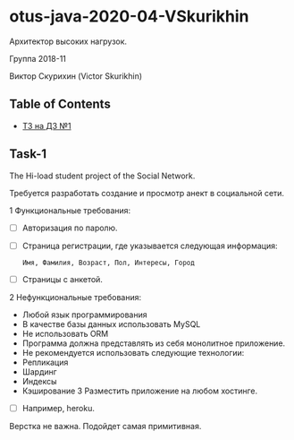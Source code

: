 # otus-java-2020-04-VSkurikhin

Архитектор высоких нагрузок.

Группа 2018-11

Виктор Скурихин (Victor Skurikhin)


## Table of Contents
- [ТЗ на ДЗ №1](#task-1)

## Task-1

The Hi-load student project of the Social Network.

Требуется разработать создание и просмотр анект в социальной сети.

 1 Функциональные требования:
   - [ ] Авторизация по паролю.
   - [ ] Страница регистрации, где указывается следующая информация:
   
         Имя, Фамилия, Возраст, Пол, Интересы, Город
   - [ ] Страницы с анкетой.

 2 Нефункциональные требования:
   - Любой язык программирования
   - В качестве базы данных использовать MySQL
   - Не использовать ORM
   - Программа должна представлять из себя монолитное приложение.
   - Не рекомендуется использовать следующие технологии:
   - Репликация
   - Шардинг
   - Индексы
   - Кэширование
 3 Разместить приложение на любом хостинге.
   - [ ] Например, heroku.

Верстка не важна. Подойдет самая примитивная.


